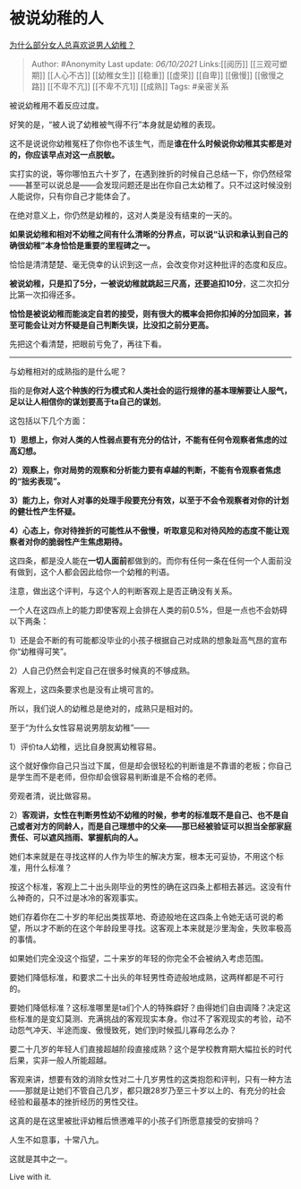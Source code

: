 # 被说幼稚的人
[为什么部分女人总喜欢说男人幼稚？](https://www.zhihu.com/question/28125073/answer/2150880905)

> Author: #Anonymity 
> Last update: *06/10/2021* 
> Links:[[阅历]] [[三观可塑期]] [[人心不古]] [[幼稚女生]] [[稳重]] [[虚荣]] [[自卑]] [[傲慢]] [[傲慢之路]] [[不卑不亢]] [[不卑不亢1]] [[成熟]] 
> Tags: #亲密关系 

被说幼稚用不着反应过度。

好笑的是，“被人说了幼稚被气得不行”本身就是幼稚的表现。

这不是说说你幼稚冤枉了你你也不该生气，而是**谁在什么时候说你幼稚其实都是对的，你应该早点对这一点脱敏。**

实打实的说，等你哪怕五六十岁了，在遇到挫折的时候自己总结一下，你仍然经常——甚至可以说总是——会发现问题还是出在你自己太幼稚了。只不过这时候没别人能说你，只有你自己才能体会了。

在绝对意义上，你仍然是幼稚的，这对人类是没有结束的一天的。

**如果说幼稚和相对不幼稚之间有什么清晰的分界点，可以说“认识和承认到自己的确很幼稚”本身恰恰是重要的里程碑之一。**

恰恰是清清楚楚、毫无侥幸的认识到这一点，会改变你对这种批评的态度和反应。

**被说幼稚，只是扣了5分，一被说幼稚就跳起三尺高，还要追扣10分**，这二次扣分比第一次扣得还多。

**恰恰是被说幼稚而能淡定自若的接受，则有很大的概率会把你扣掉的分加回来，甚至可能会让对方怀疑是自己判断失误，比没扣之前分更高。**

先把这个看清楚，把眼前亏免了，再往下看。

---

与幼稚相对的成熟指的是什么呢？

指的是**你对人这个种族的行为模式和人类社会的运行规律的基本理解要让人服气，足以让人相信你的谋划要高于ta自己的谋划**。

这包括以下几个方面：

**1）思想上，你对人类的人性弱点要有充分的估计，不能有任何令观察者焦虑的过高幻想。**

**2）观察上，你对局势的观察和分析能力要有卓越的判断，不能有令观察者焦虑的“拙劣表现”。**

**3）能力上，你对人对事的处理手段要充分有效，以至于不会令观察者对你的计划的健壮性产生怀疑。**

**4）心态上，你对待挫折的可能性从不傲慢，听取意见和对待风险的态度不能让观察者对你的脆弱性产生焦虑期待。**

这四条，都是没人能在**一切人面前**都做到的。而你有任何一条在任何一个人面前没有做到，这个人都会因此给你一个幼稚的判语。

注意，做出这个评判，与这个人的判断客观上是否正确没有关系。

一个人在这四点上的能力即使客观上会排在人类的前0.5%，但是一点也不会妨碍以下两条：

1）还是会不断的有可能都没毕业的小孩子根据自己对成熟的想象趾高气昂的宣布你“幼稚得可笑”。

2）人自己仍然会判定自己在很多时候真的不够成熟。

客观上，这四条要求也是没有止境可言的。

所以，我们说人的幼稚总是绝对的，成熟只是相对的。

至于“为什么女性容易说男朋友幼稚”——

1）评价ta人幼稚，远比自身脱离幼稚容易。

这个就好像你自己只当过下属，但是却会很轻松的判断谁是不靠谱的老板；你自己是学生而不是老师，但你却会很容易判断谁是不合格的老师。

旁观者清，说比做容易。

2）**客观讲，女性在判断男性幼不幼稚的时候，参考的标准既不是自己、也不是自己或者对方的同龄人，而是自己理想中的父亲——那已经被验证可以担当全部家庭责任、可以遮风挡雨、掌握航向的人。**

她们本来就是在寻找这样的人作为毕生的解决方案，根本无可妥协，不用这个标准，用什么标准？

按这个标准，客观上二十出头刚毕业的男性的确在这四条上都相去甚远。这没有什么神奇的，只不过是冰冷的客观事实。

她们存着你在二十岁的年纪出类拔萃地、奇迹般地在这四条上令她无话可说的希望，所以才不断的在这个年龄段里寻找。这客观上本来就是沙里淘金，失败率极高的事情。

如果她们完全没这个指望，二十来岁的年轻的你完全不会被纳入考虑范围。

要她们降低标准，和要求二十出头的年轻男性奇迹般地成熟，这两样都是不可行的。

要她们降低标准？这标准哪里是ta们个人的特殊癖好？由得她们自由调降？决定这些标准的是变幻莫测、充满挑战的客观现实本身。你过不了客观现实的考验，动不动怨气冲天、半途而废、傲慢致死，她们到时候孤儿寡母怎么办？

要二十几岁的年轻人们直接超越阶段直接成熟？这个是学校教育期大幅拉长的时代后果，实非一般人所能超越。

客观来讲，想要有效的消除女性对二十几岁男性的这类抱怨和评判，只有一种方法——那就是让她们不管自己几岁，都只跟28岁乃至三十岁以上的、有充分的社会经验和最基本的挫折经历的男性交往。

这真的是在这里被批评幼稚后愤懑难平的小孩子们所愿意接受的安排吗？

人生不如意事，十常八九。

这就是其中之一。

Live with it.